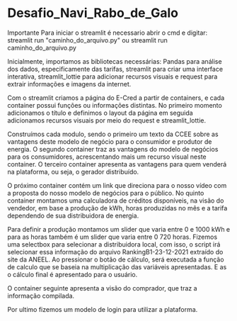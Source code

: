 # Desafio_Navi_Rabo_de_Galo

Importante
Para iniciar o streamlit é necessario abrir o cmd e digitar: streamlit run "caminho_do_arquivo.py" ou streamlit run caminho_do_arquivo.py



Inicialmente, importamos as bibliotecas necessárias: Pandas para análise dos dados, especificamente das tarifas, streamlit para criar uma interface interativa, streamlit_lottie para adicionar recursos visuais e request para extrair informações e imagens da internet.

Com o streamlit criamos a página do E-Cred a partir de containers, e cada container possui funções ou informações distintas. No primeiro momento adicionamos o título e definimos o layout da página em seguida adicionamos recursos visuais por meio do request e streamlit_lottie.

Construímos cada modulo, sendo o primeiro um texto da CCEE sobre as vantagens deste modelo de negócio para o consumidor e produtor de energia.
O segundo container traz as vantagens do modelo de negócios para os consumidores, acrescentando mais um recurso visual neste container.
O terceiro container apresenta as vantagens para quem venderá na plataforma, ou seja, o gerador distribuído.

O próximo container contém um link que direciona para o nosso vídeo com a proposta do nosso modelo de negócios para o público.
No quinto container montamos uma calculadora de créditos disponíveis, na visão do vendedor, em base a produção de kWh, horas produzidas no mês e a tarifa dependendo de sua distribuidora de energia.

Para definir a produção montamos um slider que varia entre 0 e 1000 kWh e para as horas também é um slider que varia entre 0 720 horas. Fizemos uma selectbox para selecionar a distribuidora local, com isso, o script irá selecionar essa informação do arquivo RankingB1-23-12-2021 extraído do site da ANEEL. Ao pressionar o botão de cálculo, será executada a função de calculo que se baseia na multiplicação das variáveis apresentadas. E as o cálculo final é apresentado para o usuário.

O container seguinte apresenta a visão do comprador, que traz a informação compilada.

Por ultimo fizemos um modelo de login para utilizar a plataforma.
